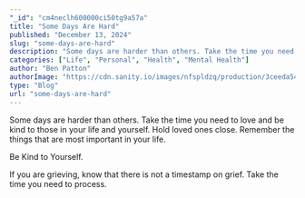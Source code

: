 ```yaml
---
"_id": "cm4neclh600000ci50tg9a57a"
title: "Some Days Are Hard"
published: "December 13, 2024"
slug: "some-days-are-hard"
description: "Some days are harder than others. Take the time you need to love and be kind to those in your life and yourself."
categories: ["Life", "Personal", "Health", "Mental Health"]
author: "Ben Patton"
authorImage: "https://cdn.sanity.io/images/nfspldzq/production/3ceeda54221c7c0614ecc51f955c7be39a1da34e-512x512.jpg"
type: "Blog"
url: "some-days-are-hard"
---
```


Some days are harder than others. Take the time you need to love and be kind to those in your life and yourself. Hold loved ones close. Remember the things that are most important in your life.

Be Kind to Yourself.

If you are grieving, know that there is not a timestamp on grief. Take the time you need to process.

